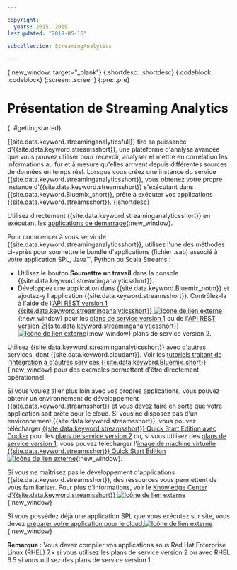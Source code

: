 ```yaml
---

copyright:
  years: 2015, 2019
lastupdated: "2019-05-16"

subcollection: StreamingAnalytics

---
```


<!-- Attribute definitions -->
{:new_window: target="_blank"}
{:shortdesc: .shortdesc}
{:codeblock: .codeblock}
{:screen: .screen}
{:pre: .pre}


# Présentation de Streaming Analytics
{: #gettingstarted}

{{site.data.keyword.streaminganalyticsfull}} tire sa puissance d'{{site.data.keyword.streamsshort}}, une plateforme d'analyse avancée que vous pouvez utiliser pour recevoir, analyser et mettre en corrélation les informations au fur et à mesure qu'elles arrivent depuis différentes sources de données en temps réel. Lorsque vous créez une instance du service {{site.data.keyword.streaminganalyticsshort}}, vous obtenez votre propre instance d'{{site.data.keyword.streamsshort}} s'exécutant dans {{site.data.keyword.Bluemix_short}}, prête à exécuter vos applications {{site.data.keyword.streamsshort}}.
{:shortdesc}

Utilisez directement {{site.data.keyword.streaminganalyticsshort}} en exécutant les [applications de démarrage](/docs/services/StreamingAnalytics?topic=StreamingAnalytics-starterapps_deploy){:new_window}.

Pour commencer à vous servir de {{site.data.keyword.streaminganalyticsshort}}, utilisez l'une des méthodes ci-après pour soumettre le bundle d'applications (fichier .sab) associé à votre application SPL, Java™, Python ou Scala Streams :
* Utilisez le bouton **Soumettre un travail** dans la console {{site.data.keyword.streaminganalyticsshort}}.
* Développez une application dans {{site.data.keyword.Bluemix_notm}} et ajoutez-y l'application {{site.data.keyword.streamsshort}}. Contrôlez-la à l'aide de l'[API REST version 1 {{site.data.keyword.streaminganalyticsshort}} ![Icône de lien externe](../../icons/launch-glyph.svg "Icône de lien externe")](https://{DomainName}/apidocs/streaming-analytics-v1){:new_window} pour les [plans de service version 1](/docs/services/StreamingAnalytics?topic=StreamingAnalytics-service_plans#service_plans) ou de l'[API REST version 2{{site.data.keyword.streaminganalyticsshort}} ![Icône de lien externe](../../icons/launch-glyph.svg "Icône de lien externe")](https://{DomainName}/apidocs/streaming-analytics-v2){:new_window} plans de service version 2.

Utilisez {{site.data.keyword.streaminganalyticsshort}} avec d'autres services, dont {{site.data.keyword.cloudant}}. Voir les [tutoriels traitant de l'intégration à d'autres services {{site.data.keyword.Bluemix_short}}](/docs/services/StreamingAnalytics?topic=StreamingAnalytics-tutorials){:new_window} pour des exemples permettant d'être directement opérationnel.

Si vous voulez aller plus loin avec vos propres applications, vous pouvez obtenir un environnement de développement {{site.data.keyword.streamsshort}} et vous devez faire en sorte que votre application soit prête pour le cloud. Si vous ne disposez pas d'un environnement {{site.data.keyword.streamsshort}}, vous pouvez télécharger [{{site.data.keyword.streamsshort}} Quick Start Edition avec Docker](https://www-01.ibm.com/marketing/iwm/iwm/web/preLogin.do?source=swg-ibmistvi) pour les [plans de service version 2](/docs/services/StreamingAnalytics?topic=StreamingAnalytics-service_plans#service_plans) ou, si vous utilisez des [plans de service version 1](/docs/services/StreamingAnalytics?topic=StreamingAnalytics-service_plans#service_plans), vous pouvez télécharger l'[image de machine virtuelle {{site.data.keyword.streamsshort}} Quick Start Edition![Icône de lien externe](../../icons/launch-glyph.svg "Icône de lien externe")](http://ibmstreams.github.io/streamsx.documentation/docs/4.3/qse-intro/){:new_window}.

Si vous ne maîtrisez pas le développement d'applications {{site.data.keyword.streamsshort}}, des ressources vous permettent de vous familiariser. Pour plus d'informations, voir le [Knowledge Center d'{{site.data.keyword.streamsshort}} ![Icône de lien externe](../../icons/launch-glyph.svg "Icône de lien externe")](https://www.ibm.com/support/knowledgecenter/en/SSCRJU_4.3.0/com.ibm.streams.welcome.doc/doc/kc-homepage.html){:new_window}

Si vous possédez déjà une application SPL que vous exécutez sur site, vous devez [préparer votre application pour le cloud.![Icône de lien externe](../../icons/launch-glyph.svg "Icône de lien externe")](https://developer.ibm.com/streamsdev/docs/getting-spl-application-ready-cloud/){:new_window}

**Remarque :** Vous devez compiler vos applications sous Red Hat Enterprise Linux (RHEL) 7.x si vous utilisez les plans de service version 2 ou avec RHEL 6.5 si vous utilisez des plans de service version 1.
